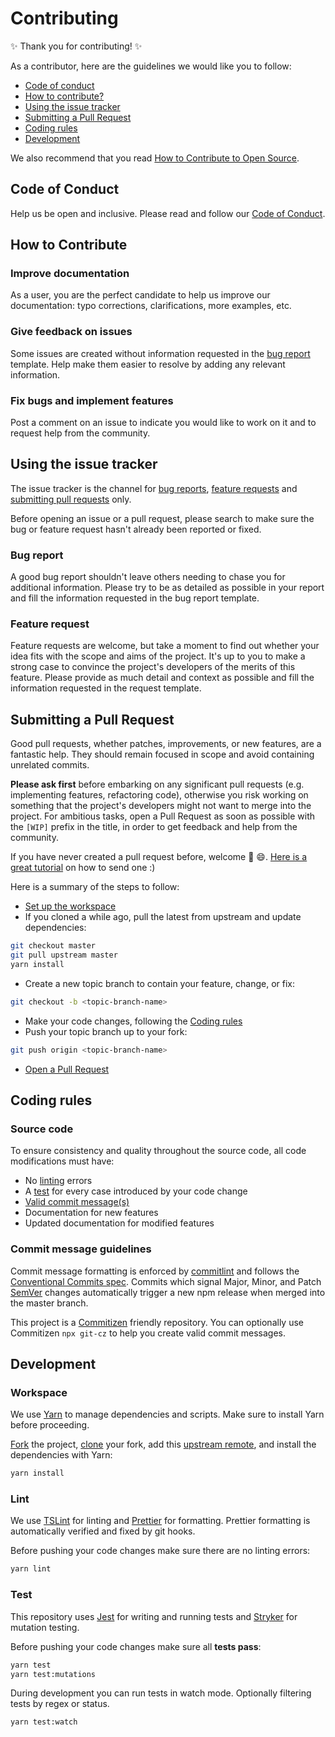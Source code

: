 # Contributing

✨ Thank you for contributing! ✨

As a contributor, here are the guidelines we would like you to follow:

- [Code of conduct](#code-of-conduct)
- [How to contribute?](#how-to-contribute)
- [Using the issue tracker](#using-the-issue-tracker)
- [Submitting a Pull Request](#submitting-a-pull-request)
- [Coding rules](#coding-rules)
- [Development](#development)

We also recommend that you read
[How to Contribute to Open Source](https://opensource.guide/how-to-contribute).

## Code of Conduct

Help us be open and inclusive.
Please read and follow our [Code of Conduct](CODE_OF_CONDUCT.md).

## How to Contribute

### Improve documentation

As a user, you are the perfect candidate to help us improve our documentation:
typo corrections, clarifications, more examples, etc.

### Give feedback on issues

Some issues are created without information requested in the
[bug report](#bug-report) template. Help make them easier to resolve by adding
any relevant information.

### Fix bugs and implement features

Post a comment on an issue to indicate you would like to work on it and to
request help from the community.

## Using the issue tracker

The issue tracker is the channel for [bug reports](#bug-report),
[feature requests](#feature-request) and
[submitting pull requests](#submitting-a-pull-request) only.

Before opening an issue or a pull request, please search to make sure the bug
or feature request hasn't already been reported or fixed.

### Bug report

A good bug report shouldn't leave others needing to chase you for additional
information. Please try to be as detailed as possible in your report and fill
the information requested in the bug report template.

### Feature request

Feature requests are welcome, but take a moment to find out whether your idea
fits with the scope and aims of the project. It's up to you to make a strong
case to convince the project's developers of the merits of this feature.
Please provide as much detail and context as possible and fill the information
requested in the request template.

## Submitting a Pull Request

Good pull requests, whether patches, improvements, or new features, are a
fantastic help. They should remain focused in scope and avoid containing unrelated
commits.

**Please ask first** before embarking on any significant pull requests (e.g.
implementing features, refactoring code), otherwise you risk working on
something that the project's developers might not want to merge into the
project. For ambitious tasks, open a Pull Request as soon as possible with the
`[WIP]` prefix in the title, in order to get feedback and help from the
community.

If you have never created a pull request before, welcome 🎉 😄.
[Here is a great tutorial](https://opensource.guide/how-to-contribute/#opening-a-pull-request)
on how to send one :)

Here is a summary of the steps to follow:

- [Set up the workspace](#workspace)
- If you cloned a while ago, pull the latest from upstream and update dependencies:

```bash
git checkout master
git pull upstream master
yarn install
```

- Create a new topic branch to contain your feature, change, or fix:

```bash
git checkout -b <topic-branch-name>
```

- Make your code changes, following the [Coding rules](#coding-rules)
- Push your topic branch up to your fork:

```bash
git push origin <topic-branch-name>
```

- [Open a Pull Request](https://help.github.com/articles/creating-a-pull-request/#creating-the-pull-request)

## Coding rules

### Source code

To ensure consistency and quality throughout the source code, all code
modifications must have:

- No [linting](#lint) errors
- A [test](#test) for every case introduced by your code change
- [Valid commit message(s)](#commit-message-guidelines)
- Documentation for new features
- Updated documentation for modified features

### Commit message guidelines

Commit message formatting is enforced by [commitlint](https://github.com/marionebl/commitlint)
and follows the [Conventional Commits spec](https://www.conventionalcommits.org).
Commits which signal Major, Minor, and Patch [SemVer](https://semver.org/)
changes automatically trigger a new npm release when merged into the master branch.

This project is a [Commitizen](https://github.com/commitizen/cz-cli) friendly repository.
You can optionally use Commitizen `npx git-cz` to help you create valid commit messages.

## Development

### Workspace

We use [Yarn](https://github.com/yarnpkg/yarn) to manage dependencies and scripts.
Make sure to install Yarn before proceeding.

[Fork](https://guides.github.com/activities/forking/#fork) the project,
[clone](https://guides.github.com/activities/forking/#clone) your fork,
add this [upstream remote](https://help.github.com/articles/configuring-a-remote-for-a-fork/),
and install the dependencies with Yarn:

```bash
yarn install
```

### Lint

We use [TSLint](https://github.com/palantir/tslint) for linting and [Prettier](https://github.com/prettier/prettier)
for formatting. Prettier formatting is automatically verified and fixed by git hooks.

Before pushing your code changes make sure there are no linting errors:

```bash
yarn lint
```

### Test

This repository uses [Jest](https://github.com/facebook/jest) for writing and
running tests and [Stryker](https://github.com/stryker-mutator/stryker) for
mutation testing.

Before pushing your code changes make sure all **tests pass**:

```bash
yarn test
yarn test:mutations
```

During development you can run tests in watch mode. Optionally filtering tests
by regex or status.

```bash
yarn test:watch
```
